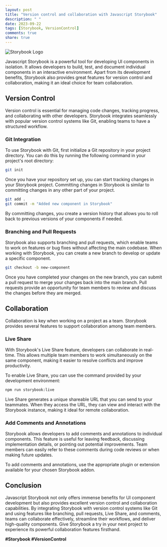 ```yaml
---
layout: post
title: "Version control and collaboration with Javascript Storybook"
description: " "
date: 2023-09-22
tags: [Storybook, VersionControl]
comments: true
share: true
---
```


![Storybook Logo](https://storybook.js.org/images/logo.png)

Javascript Storybook is a powerful tool for developing UI components in isolation. It allows developers to build, test, and document individual components in an interactive environment. Apart from its development benefits, Storybook also provides great features for version control and collaboration, making it an ideal choice for team collaboration.

## Version Control

Version control is essential for managing code changes, tracking progress, and collaborating with other developers. Storybook integrates seamlessly with popular version control systems like Git, enabling teams to have a structured workflow.

### Git Integration

To use Storybook with Git, first initialize a Git repository in your project directory. You can do this by running the following command in your project's root directory:

```sh
git init
```

Once you have your repository set up, you can start tracking changes in your Storybook project. Committing changes in Storybook is similar to committing changes in any other part of your project.

```sh
git add .
git commit -m "Added new component in Storybook"
```

By committing changes, you create a version history that allows you to roll back to previous versions of your components if needed.

### Branching and Pull Requests

Storybook also supports branching and pull requests, which enable teams to work on features or bug fixes without affecting the main codebase. When working with Storybook, you can create a new branch to develop or update a specific component.

```sh
git checkout -b new-component
```

Once you have completed your changes on the new branch, you can submit a pull request to merge your changes back into the main branch. Pull requests provide an opportunity for team members to review and discuss the changes before they are merged.

## Collaboration

Collaboration is key when working on a project as a team. Storybook provides several features to support collaboration among team members.

### Live Share

With Storybook's Live Share feature, developers can collaborate in real-time. This allows multiple team members to work simultaneously on the same component, making it easier to resolve conflicts and improve productivity.

To enable Live Share, you can use the command provided by your development environment:

```sh
npm run storybook:live
```

Live Share generates a unique shareable URL that you can send to your teammates. When they access the URL, they can view and interact with the Storybook instance, making it ideal for remote collaboration.

### Add Comments and Annotations

Storybook allows developers to add comments and annotations to individual components. This feature is useful for leaving feedback, discussing implementation details, or pointing out potential improvements. Team members can easily refer to these comments during code reviews or when making future updates.

To add comments and annotations, use the appropriate plugin or extension available for your chosen Storybook addon.

## Conclusion

Javascript Storybook not only offers immense benefits for UI component development but also provides excellent version control and collaboration capabilities. By integrating Storybook with version control systems like Git and using features like branching, pull requests, Live Share, and comments, teams can collaborate effectively, streamline their workflows, and deliver high-quality components. Give Storybook a try in your next project to experience its powerful collaboration features firsthand.

**#Storybook #VersionControl**